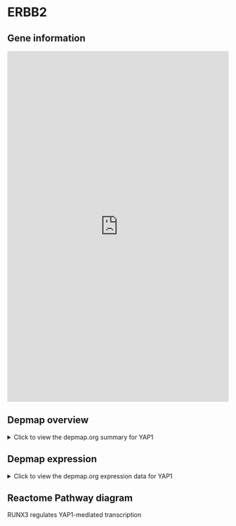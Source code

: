 <h1>ERBB2</h1>

<h2>Gene information</h2>
<iframe src="https://depmap.org/portal/gene/YAP1?tab=about" style="border:none;width:100%;height:800px"></iframe>

<h2>Depmap overview</h2>
<details>
  <summary>Click to view the depmap.org summary for YAP1</summary>
  <iframe src="https://depmap.org/portal/gene/YAP1?tab=overview" style="border:none;width:100%;height:800px"></iframe>
</details>

<h2>Depmap expression</h2>
<details>
  <summary>Click to view the depmap.org expression data for YAP1</summary>
  <iframe src="https://depmap.org/portal/gene/YAP1?tab=characterization" style="border:none;width:100%;height:800px"></iframe>
</details>



<h2>Reactome Pathway diagram</h2>
RUNX3 regulates YAP1-mediated transcription
<div id="diagramHolder"></div>

<script>
    //Creating the Reactome Diagram widget
    //Take into account a proxy needs to be set up in your server side pointing to www.reactome.org
    function onReactomeDiagramReady(){  //This function is automatically called when the widget code is ready to be used
        var diagram = Reactome.Diagram.create({
            "placeHolder" : "diagramHolder",
            "width" : 900,
            "height" : 500
        });

        //Initialising it to the "Hemostasis" pathway
        diagram.loadDiagram("R-HSA-8951671");

        //Adding different listeners

        diagram.onDiagramLoaded(function (loaded) {
            console.info("Loaded ", loaded);
            diagram.flagItems("BAD");
	    diagram.flagItems("Q92934");
            if (loaded == "R-HSA-8951671") diagram.selectItem("R-HSA-8951671");
        });

     }
</script>



